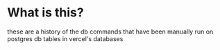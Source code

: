 # What is this?

these are a history of the db commands that have been manually run on postgres db tables in vercel's databases
